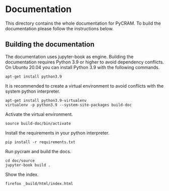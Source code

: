 # Documentation
This directory contains the whole documentation for PyCRAM. To build the documentation please follow
the instructions below.



## Building the documentation


The documentation uses jupyter-book as engine. Building the documentation requires Python 3.9 or higher to avoid 
dependency conflicts. On Ubuntu 20.04 you can install Python 3.9 with the following commands.
~~~
apt-get install python3.9
~~~

It is recommended to create a virtual environment to avoid conflicts with the system python interpreter.
~~~
apt-get install python3.9-virtualenv
virtualenv -p python3.9 --system-site-packages build-doc
~~~

Activate the virtual environment.
~~~
source build-doc/bin/activate
~~~


Install the requirements in your python interpreter.

~~~
pip install -r requirements.txt
~~~
Run pycram and build the docs.

~~~
cd doc/source 
jupyter-book build .
~~~
Show the index.

~~~
firefox _build/html/index.html
~~~